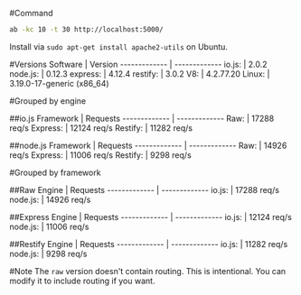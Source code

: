#Command
```bash
ab -kc 10 -t 30 http://localhost:5000/
```
Install via `sudo apt-get install apache2-utils` on Ubuntu.

#Versions
Software      | Version
------------- | -------------
io.js:        | 2.0.2
node.js:      | 0.12.3
express:      | 4.12.4
restify:      | 3.0.2
V8:           | 4.2.77.20
Linux:        | 3.19.0-17-generic (x86_64)

#Grouped by engine

##io.js
Framework     | Requests
------------- | -------------
Raw:          | 17288 req/s
Express:      | 12124 req/s
Restify:      | 11282 req/s

##node.js
Framework     | Requests
------------- | -------------
Raw:          | 14926 req/s
Express:      | 11006 req/s
Restify:      |  9298 req/s

#Grouped by framework

##Raw
Engine        | Requests
------------- | -------------
io.js:        | 17288 req/s
node.js:      | 14926 req/s

##Express
Engine        | Requests
------------- | -------------
io.js:        | 12124 req/s
node.js:      | 11006 req/s

##Restify
Engine        | Requests
------------- | -------------
io.js:        | 11282 req/s
node.js:      |  9298 req/s

#Note
The `raw` version doesn't contain routing. This is intentional. You can modify it to include routing if you want.